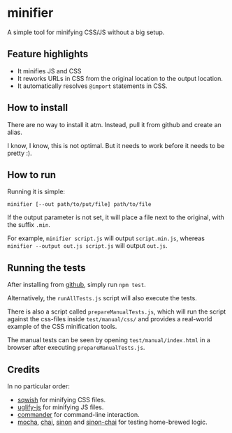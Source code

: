 minifier
========

A simple tool for minifying CSS/JS without a big setup.

Feature highlights
------------------

- It minifies JS and CSS
- It reworks URLs in CSS from the original location to the output location.
- It automatically resolves `@import` statements in CSS.


How to install
--------------

There are no way to install it atm. Instead, pull it from github and create an alias.

I know, I know, this is not optimal. But it needs to work before it needs to be pretty :).


How to run
----------

Running it is simple:

	minifier [--out path/to/put/file] path/to/file

If the output parameter is not set, it will place a file next to the original,
with the suffix `.min`.

For example, `minifier script.js` will output `script.min.js`, whereas
`minifier --output out.js script.js` will output `out.js`.


Running the tests
-----------------

After installing from [github](https://github.com/fizker/minifier), simply run
`npm test`.

Alternatively, the `runAllTests.js` script will also execute the tests.

There is also a script called `prepareManualTests.js`, which will run the script
against the css-files inside `test/manual/css/` and provides a real-world
example of the CSS minification tools.

The manual tests can be seen by opening `test/manual/index.html` in a browser
after executing `prepareManualTests.js`.


Credits
-------

In no particular order:

- [sqwish](https://github.com/ded/sqwish) for minifying CSS files.
- [uglify-js](https://github.com/mishoo/UglifyJS) for minifying JS files.
- [commander](https://github.com/visionmedia/commander.js) for command-line
  interaction.
- [mocha](https://github.com/visionmedia/mocha), [chai](http://chaijs.com),
  [sinon](http://cjohansen.no/sinon/) and
  [sinon-chai](https://github.com/domenic/sinon-chai) for testing home-brewed
  logic.
